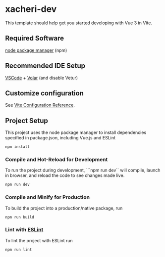 # xacheri-dev

This template should help get you started developing with Vue 3 in Vite.
## Required Software
[node package manager](https://docs.npmjs.com/downloading-and-installing-node-js-and-npm) (npm)
## Recommended IDE Setup

[VSCode](https://code.visualstudio.com/) + [Volar](https://marketplace.visualstudio.com/items?itemName=Vue.volar) (and disable Vetur)

## Customize configuration

See [Vite Configuration Reference](https://vitejs.dev/config/).

## Project Setup
This project uses the node package manager to install dependencies specified in package.json, including Vue.js and ESLint
```sh
npm install
```

### Compile and Hot-Reload for Development
To run the project during development, ```npm run dev`` will compile, launch in browser, and reload the code to see changes made live.
```sh
npm run dev
```

### Compile and Minify for Production
To build the project into a production/native package, run
```sh
npm run build
```

### Lint with [ESLint](https://eslint.org/)
To lint the project with ESLint run
```sh
npm run lint
```
